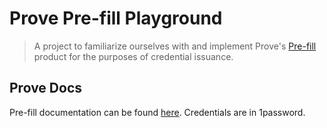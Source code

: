 # Prove Pre-fill Playground

> A project to familiarize ourselves with and implement Prove's [Pre-fill](https://www.prove.com/pre-fill-kyc) product for the purposes of credential issuance. 

## Prove Docs
Pre-fill documentation can be found [here](https://developer.prove.com/customer/password?redirect=/customer/docs/prove-pre-fill). Credentials are in 1password.
